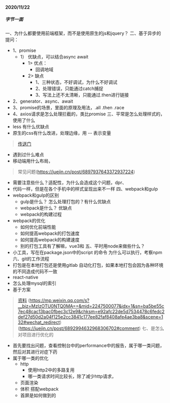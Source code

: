 #### 2020/11/22
##### 字节一面
一、为什么都要使用前端框架，而不是使用原生的js和jquery？
二、基于异步的提问：
- 1、promise
    - 1） 优缺点，可以结合async await
        - 1> 优点：
            - 回调地域
        - 2> 缺点
            - 1、三种状态，不好调试，为什么不好调试
            - 2、处理错误，只能通过catch捕捉
            - 3、写法上还不太清晰，只能通过.then进行链接
- 2、generator、async、await
- 3、promise的场景，里面的原理及用法，.all  .then .race
- 4、axios请求是怎么处理拦截的，类比promise
三、平常是怎么处理样式的，使用了什么
- less 有什么优缺点
- 原生的css有什么改进，处理边缘，用 -- 表示变量
> [传送门](http://www.ruanyifeng.com/blog/2017/05/css-variables.html)
- 遇到过什么难点
- 移动端用什么布局，
> 常见问题(https://juejin.cn/post/6897937643372937224)
- 需要注意些什么？适配性，为什么会造成这个问题，dpr、
- 代码一样，但是在各个手机中的样式呈现出来不一样
四、webpack和gulp
- webpack和gulp的区别
    - gulp是什么？ 怎么处理打包的？有什么优缺点
    - webpack是什么？ 优缺点
    - webpack的构建过程
- webpack的优化
    - 如何优化前端性能
    - 如何提高webpack的打包速度
    - 如何提高webpack的构建速度
    - 别的打包工具有了解嘛，vue3和
五、平时用node来做些什么？ 
- 小工具，写在在package.json中的script 的命令  为什么可以执行，考察npm
六、git的工作流程
- 打包是在本地打包还是使用gitlab 自动化打包，如果本地打包会因为各种环境的不同造成代码不一致
- react-native
- 怎么处理mysql的索引
- 基于方案
> [资料](https://mp.weixin.qq.com/s/ZsYVjzwZm9dG20f3OjMAWw) (https://mp.weixin.qq.com/s?__biz=MzIzOTU0NTQ0MA==&mid=2247500077&idx=1&sn=ba5be55c7ec48cac13bac0fbec3c12e9&chksm=e92afc22de5d7534478c6fedc2def27d50d2a04f125e2cc3841c177ee82faf8408afe4ae3ba8&scene=132#wechat_redirect)
(https://juejin.cn/post/6892994632968306702#comment)
七、是怎么对项目进行优化的
- 首先要找出问题，查看控制台中的performance中的报告，属于哪一类问题，然后对其进行对症下药
- 属于哪一类的优化
    - http
        - 使用http2中的多路复用
        - 哪一类请求时间比较长，除了减少http请求，
    - 页面渲染
    - 体积 搭配webpack
    - 首屏是如何做到的
